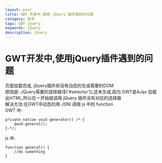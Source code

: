 ```yaml
---
layout: post
title: GWT 开发中,使用 jQuery 插件遇到的问题
category: 技术
tags: GWT jQuery
keywords: jQuery
description: jQuery
---
```

# GWT开发中,使用jQuery插件遇到的问题

页面加载完成, jQuery插件却没有动态的生成需要的DOM<br>
原因是: JQuery需要的选择器($('#selector')),还未生成,因为 GWT是AJax 加载出HTML,所以在一开始就调用 jQuery 插件没有对应的选择器<br>
解决方法:在GWT中动态的用 JSNI 调用 js 中的 function<br>
GWT 中:<br>

```
private native void generator() /*-{
	$wnd.general();
}-*/;
```

js 中:<br>

```
function general() {
	//do something
}
```
